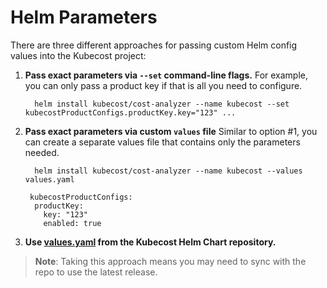 Helm Parameters
===============

There are three different approaches for passing custom Helm config values into the Kubecost project:  


1. **Pass exact parameters via `--set` command-line flags.** For example, you can only pass a product key if that is all you need to configure.

      ```
        helm install kubecost/cost-analyzer --name kubecost --set kubecostProductConfigs.productKey.key="123" ...
      ```
  
2. **Pass exact parameters via custom `values` file** Similar to option #1, you can create a separate values file that contains only the parameters needed. 

      ```
        helm install kubecost/cost-analyzer --name kubecost --values values.yaml
      ```

      ```
       kubecostProductConfigs:
        productKey: 
          key: "123"
          enabled: true
      ```

3. **Use [values.yaml](https://github.com/kubecost/cost-analyzer-helm-chart/blob/master/cost-analyzer/values.yaml) from the Kubecost Helm Chart repository.** 

> **Note**: Taking this approach means you may need to sync with the repo to use the latest release. 



<!--- {"article":"4407601818391","section":"4402815636375","permissiongroup":"1500001277122"} --->
